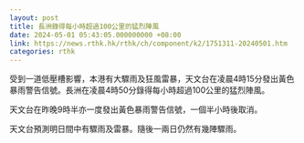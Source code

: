 ```yaml
---
layout: post
title: 長洲錄得每小時超過100公里的猛烈陣風
date: 2024-05-01 05:43:05.000000000 +08:00
link: https://news.rthk.hk/rthk/ch/component/k2/1751311-20240501.htm
categories: rthk
---
```


受到一道低壓槽影響，本港有大驟雨及狂風雷暴，天文台在凌晨4時15分發出黃色暴雨警告信號。長洲在凌晨4時50分錄得每小時超過100公里的猛烈陣風。

天文台在昨晚9時半亦一度發出黃色暴雨警告信號，一個半小時後取消。

天文台預測明日間中有驟雨及雷暴。隨後一兩日仍然有幾陣驟雨。
